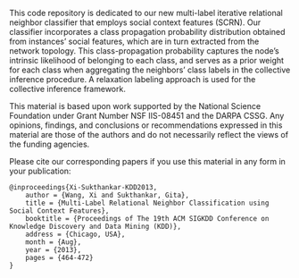 This code repository is dedicated to our new multi-label iterative relational neighbor classifier that employs social context features (SCRN). Our classifier incorporates a class propagation probability distribution obtained from instances’ social features, which are in turn extracted from the network topology. This class-propagation probability captures the node’s intrinsic likelihood of belonging to each class, and serves as a prior weight for each class when aggregating the neighbors’ class labels in the collective inference procedure. A relaxation labeling approach is used for the collective inference framework.

This material is based upon work supported by the National Science Foundation under Grant Number NSF IIS-08451 and the DARPA CSSG. Any opinions, findings, and conclusions or recommendations expressed in this material are those of the authors and do not necessarily reflect the views of the funding agencies. 

Please cite our corresponding papers if you use this material in any form in your publication:

```
@inproceedings{Xi-Sukthankar-KDD2013,
    author = {Wang, Xi and Sukthankar, Gita},
    title = {Multi-Label Relational Neighbor Classification using Social Context Features},
    booktitle = {Proceedings of The 19th ACM SIGKDD Conference on Knowledge Discovery and Data Mining (KDD)},
    address = {Chicago, USA},
    month = {Aug},
    year = {2013},
    pages = {464-472}
}
```
